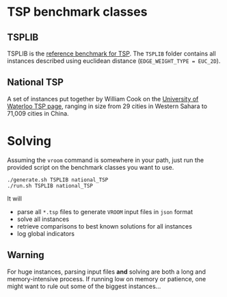 # TSP benchmark classes

## TSPLIB

TSPLIB is the
[reference benchmark for TSP](https://www.iwr.uni-heidelberg.de/groups/comopt/software/TSPLIB95/). The
`TSPLIB` folder contains all instances described using euclidean
distance (`EDGE_WEIGHT_TYPE = EUC_2D`).

## National TSP

A set of instances put together by William Cook on the
[University of Waterloo TSP page](http://www.math.uwaterloo.ca/tsp/world/countries.html),
ranging in size from 29 cities in Western Sahara to 71,009 cities in
China.

# Solving

Assuming the `vroom` command is somewhere in your path, just run the
provided script on the benchmark classes you want to use.

```
./generate.sh TSPLIB national_TSP
./run.sh TSPLIB national_TSP
```

It will

- parse all `*.tsp` files to generate `VROOM` input files in `json` format
- solve all instances
- retrieve comparisons to best known solutions for all instances
- log global indicators

## Warning

For huge instances, parsing input files **and** solving are both a
long and memory-intensive process. If running low on memory or
patience, one might want to rule out some of the biggest instances...
